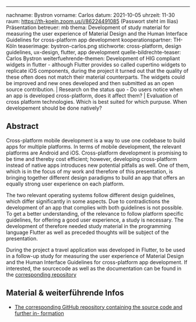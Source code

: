 ---
nachname: Bystron
vorname: Carlos
datum: 2021-10-05
uhrzeit: 11-30
raum:  https://th-koeln.zoom.us/j/86224491085 (Passwort steht im Ilias) Präsentation
betreuer: mb
thema: Development of study material for measuring the user experience of Material Design and the Human Interface Guidelines for cross-platform app development
kooperationspartner: TH-Köln
teaserimage: bystron-carlos.png
stichworte: cross-platform, design guidelines, ux-design, flutter, app development
quelle-bildrechte-teaser: Carlos Bystron
weiterfuehrende-themen: Development of HIG compliant widgets in flutter - although Flutter provides so called cupertino widgets to replicate iOS components, during the project it turned out that the quality of these often does not match their material counterparts. The widgets could be improved and new ones developed and then submitted as an open source contribution. | Research on the status quo - Do users notice when an app is developed cross-platform, does it affect them? | Evaluation of cross platform technologies. Which is best suited for which purpuse. When developement should be done natively?

## Abstract
Cross-platform mobile development is a way to use one codebase to build apps for multiple platforms. In terms of mobile development, the relevant platforms are Android and iOS. Cross-platform development is promising to be time and thereby cost efficient; however, developing cross-platform instead of native apps introduces new potential pitfalls as well. One of them, which is in the focus of my work and therefore of this presentation, is bringing together different design paradigms to build an app that offers an equally strong user experience on each platform.

The two relevant operating systems follow different design guidelines, which differ significantly in some aspects. Due to contradictions the development of an app that complies with both guidelines is not possible. To get a better understanding, of the relevance to follow platform specific guidelines, for offering a good user experience, a study is necessary. The development of therefore needed study material in the programming language Flutter as well as preceded thoughts will be subject of the presentation.

During the project a travel application was developed in Flutter, to be used in a follow-up study for measuring the user experience of Material Design and the Human Interface Guidelines for cross-platform app development.
If interested, the sourcecode as well as the documentation can be found in the [corresponding repository](https://github.com/CCB-Git/cross-platform-guidelines)


## Material & weiterführende Infos
- [The corresponding GitHub repository containing the source code and further in- formation](https://github.com/CCB-Git/cross-platform-guidelines)
